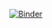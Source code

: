 [![Binder](https://mybinder.org/badge.svg)](https://mybinder.org/v2/gh/oreillymedia/binder-hyperparameter/master)
